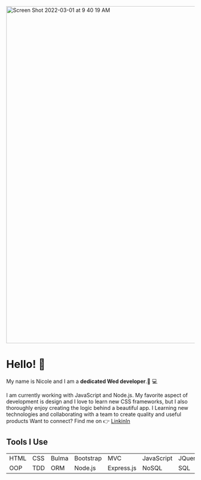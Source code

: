 
<img width="900" alt="Screen Shot 2022-03-01 at 9 40 19 AM" src="https://user-images.githubusercontent.com/95489992/156189332-2ff1b266-2d4d-4cf3-8456-1077da4c2ee7.png">

# Hello! 👋


My name is Nicole and I am a **dedicated Wed developer**.📱 💻

<p> I am currently working with JavaScript and Node.js. My favorite aspect of development is design and I love to learn new CSS frameworks, but I also thoroughly enjoy creating the logic behind a beautiful app. I Learning new technologies and collaborating with a team to create quality and useful products
Want to connect? Find me on 👉 <a href="https://www.linkedin.com/in/nicole-barranca-8b20b617b/">LinkinIn</a> </p>


## Tools I Use

<table>
    <tr>
        <td>HTML</td>
        <td>CSS</td>
        <td>Bulma</td>
        <td>Bootstrap</td>
        <td>MVC</td>
        <td>JavaScript</td>
        <td>JQuery</td>
        <td>MERN</td>
    </tr>
    <tr>
        <td>OOP</td>
        <td>TDD</td>
        <td>ORM</td>
        <td>Node.js</td>
        <td>Express.js</td>
        <td>NoSQL</td>
        <td>SQL</td>
        <td>React</td>
    </tr>
</table>

